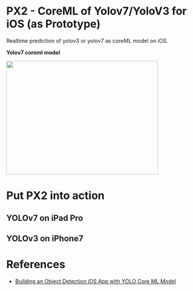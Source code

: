 # PX2 - CoreML of Yolov7/YoloV3 for iOS (as Prototype)

Realtime prediction of yolov3 or yolov7 as coreML model on iOS.

<b> Yolov7 coreml model</b>

<img src="https://user-images.githubusercontent.com/48679574/196462304-ccce0fbd-719d-424c-89af-d72bd7a679ef.png" width="400" height="300"/>


# Put PX2 into action 

## YOLOv7 on iPad Pro 



## YOLOv3 on iPhone7




# References
- [Building an Object Detection iOS App with YOLO Core ML Model](https://www.codeproject.com/Articles/5286805/Building-an-Object-Detection-iOS-App-with-YOLO-Cor)
